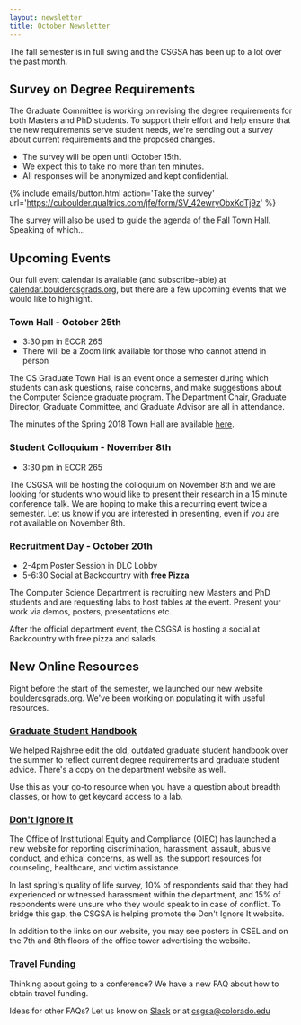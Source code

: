 ```yaml
---
layout: newsletter
title: October Newsletter
---
```


The fall semester is in full swing and the CSGSA has been up to a lot over the past month. 

## Survey on Degree Requirements

The Graduate Committee is working on revising the degree requirements for both Masters and PhD students. To support their effort and help ensure that the new requirements serve student needs, we're sending out a survey about current requirements and the proposed changes. 

- The survey will be open until October 15th. 
- We expect this to take no more than ten minutes. 
- All responses will be anonymized and kept confidential.


{% include emails/button.html action='Take the survey' url='https://cuboulder.qualtrics.com/jfe/form/SV_42ewryObxKdTj9z' %}

The survey will also be used to guide the agenda of the Fall Town Hall. Speaking of which...

## Upcoming Events

Our full event calendar is available (and subscribe-able) at [calendar.bouldercsgrads.org](https://calendar.bouldercsgrads.org), but there are a few upcoming events that we would like to highlight. 

### Town Hall - October 25th

- 3:30 pm in ECCR 265
- There will be a Zoom link available for those who cannot attend in person

The CS Graduate Town Hall is an event once a semester during which students can ask questions, raise concerns, and make suggestions about the Computer Science graduate program. The Department Chair, Graduate Director, Graduate Committee, and Graduate Advisor are all in attendance. 

The minutes of the Spring 2018 Town Hall are available [here](https://bouldercsgrads.org/2018/10/01/Town-Hall-Minutes-Spring-2018.html). 

### Student Colloquium - November 8th

- 3:30 pm in ECCR 265

The CSGSA will be hosting the colloquium on November 8th and we are looking for students who would like to present their research in a 15 minute conference talk. We are hoping to make this a recurring event twice a semester. Let us know if you are interested in presenting, even if you are not available on November 8th. 

### Recruitment Day - October 20th

- 2-4pm Poster Session in DLC Lobby
- 5-6:30 Social at Backcountry with **free Pizza**

The Computer Science Department is recruiting new Masters and PhD students and are requesting labs to host tables at the event. Present your work via demos, posters, presentations etc.

After the official department event, the CSGSA is hosting a social at Backcountry with free pizza and salads. 


## New Online Resources

Right before the start of the semester, we launched our new website [bouldercsgrads.org](https://bouldercsgrads.org). We've been working on populating it with useful resources. 

### [Graduate Student Handbook](https://bouldercsgrads.org/assets/pdf/graduate_student_handbook_fall_2018.pdf)

We helped Rajshree edit the old, outdated graduate student handbook over the summer to reflect current degree requirements and graduate student advice. There's a copy on the department website as well. 

Use this as your go-to resource when you have a question about breadth classes, or how to get keycard access to a lab.

### [Don't Ignore It](https://www.colorado.edu/dontignoreit/)

The Office of Institutional Equity and Compliance (OIEC) has launched a new website for reporting discrimination, harassment, assault, abusive conduct, and ethical concerns, as well as, the support resources for counseling, healthcare, and victim assistance. 

In last spring's quality of life survey, 10% of respondents said that they had experienced or witnessed harassment within the department, and 15% of respondents were unsure who they would speak to in case of conflict. To bridge this gap, the CSGSA is helping promote the Don't Ignore It website. 

In addition to the links on our website, you may see posters in CSEL and on the 7th and 8th floors of the office tower advertising the website.

### [Travel Funding](https://bouldercsgrads.org/2018/09/12/Travel-Grants.html)

Thinking about going to a conference? We have a new FAQ about how to obtain travel funding. 

Ideas for other FAQs? Let us know on [Slack](https://boulder-cs-grads.slack.com) or at [csgsa@colorado.edu](mailto:csgsa@colorado.edu)


